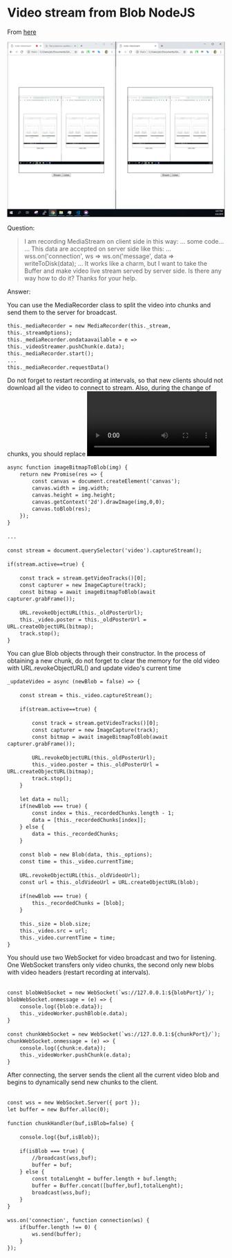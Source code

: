 # Video stream from Blob NodeJS

From [here][url]

![screenshot](screenshot.png)

Question:
>I am recording MediaStream on client side in this way:
> ...
> some code...
> ...
This data are accepted on server side like this:
> ...
> wss.on('connection', ws => ws.on('message', data => writeToDisk(data);
> ...
> It works like a charm, but I want to take the Buffer and make video live stream served by server side. Is there any way how to do it?
> Thanks for your help.

Answer:

You can use the MediaRecorder class to split the video into chunks and send them to the server for broadcast.

```
this._mediaRecorder = new MediaRecorder(this._stream, this._streamOptions);
this._mediaRecorder.ondataavailable = e => this._videoStreamer.pushChunk(e.data);
this._mediaRecorder.start();
...
this._mediaRecorder.requestData()
```

Do not forget to restart recording at intervals, so that new clients should not download all the video to connect to stream. Also, during the change of chunks, you should replace <video> by <image> or update video's poster so that the gluing goes smoothly.

```
async function imageBitmapToBlob(img) {
    return new Promise(res => {
        const canvas = document.createElement('canvas');
        canvas.width = img.width;
        canvas.height = img.height;
        canvas.getContext('2d').drawImage(img,0,0);
        canvas.toBlob(res);
    });
}

...

const stream = document.querySelector('video').captureStream();

if(stream.active==true) {

    const track = stream.getVideoTracks()[0];
    const capturer = new ImageCapture(track);
    const bitmap = await imageBitmapToBlob(await capturer.grabFrame());

    URL.revokeObjectURL(this._oldPosterUrl);
    this._video.poster = this._oldPosterUrl = URL.createObjectURL(bitmap);
    track.stop();
}

```
You can glue Blob objects through their constructor. In the process of obtaining a new chunk, do not forget to clear the memory for the old video with URL.revokeObjectURL() and update video's current time
```
_updateVideo = async (newBlob = false) => {

    const stream = this._video.captureStream();

    if(stream.active==true) {

        const track = stream.getVideoTracks()[0];
        const capturer = new ImageCapture(track);
        const bitmap = await imageBitmapToBlob(await capturer.grabFrame());

        URL.revokeObjectURL(this._oldPosterUrl);
        this._video.poster = this._oldPosterUrl = URL.createObjectURL(bitmap);
        track.stop();
    }

    let data = null;
    if(newBlob === true) {
        const index = this._recordedChunks.length - 1;
        data = [this._recordedChunks[index]];
    } else {
        data = this._recordedChunks;
    }

    const blob = new Blob(data, this._options);
    const time = this._video.currentTime;

    URL.revokeObjectURL(this._oldVideoUrl);
    const url = this._oldVideoUrl = URL.createObjectURL(blob);

    if(newBlob === true) {
        this._recordedChunks = [blob];
    }

    this._size = blob.size;
    this._video.src = url;
    this._video.currentTime = time;
}

```
You should use two WebSocket for video broadcast and two for listening. One WebSocket transfers only video chunks, the second only new blobs with video headers (restart recording at intervals).
```

const blobWebSocket = new WebSocket(`ws://127.0.0.1:${blobPort}/`);
blobWebSocket.onmessage = (e) => {
    console.log({blob:e.data});
    this._videoWorker.pushBlob(e.data);
}

const chunkWebSocket = new WebSocket(`ws://127.0.0.1:${chunkPort}/`);
chunkWebSocket.onmessage = (e) => {
    console.log({chunk:e.data});
    this._videoWorker.pushChunk(e.data);
}
```
After connecting, the server sends the client all the current video blob and begins to dynamically send new chunks to the client.
```

const wss = new WebSocket.Server({ port });
let buffer = new Buffer.alloc(0);

function chunkHandler(buf,isBlob=false) {

    console.log({buf,isBlob});

    if(isBlob === true) {
        //broadcast(wss,buf);
        buffer = buf;
    } else {
        const totalLenght = buffer.length + buf.length;
        buffer = Buffer.concat([buffer,buf],totalLenght);
        broadcast(wss,buf);
    }
}

wss.on('connection', function connection(ws) {
    if(buffer.length !== 0) {
        ws.send(buffer);
    }
});
```
[url]: <https://stackoverflow.com/questions/52733539/video-stream-from-blob-nodejs/55517686#55517686>
